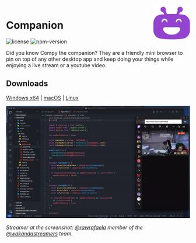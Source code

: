 <img align="right" width="100" src="public/images/compy.svg" />

# Companion

![license][license-badge]
![npm-version][npm-version]

Did you know Compy the companion? They are a friendly mini browser to pin on top of any other desktop app and keep doing your things while enjoying a live stream or a youtube video.

## Downloads

[Windows x64][win-download] | [macOS][mac-download] | [Linux][linux-download]

![Screenshot][screenshot]

_Streamer at the screenshot: [@rawrafaela](https://www.twitch.tv/rawrafaela) member of the [@wakandastreamers](https://www.twitch.tv/team/wakandastreamers) team._

[screenshot]: public/images/screenshot.gif
[license-badge]: https://img.shields.io/github/license/brunurd/companion
[npm-version]: https://img.shields.io/github/package-json/v/brunurd/companion
[linux-download]: https://github.com/brunurd/companion/releases/download/v1.5.4/Companion-1.5.4.AppImage
[mac-download]: https://github.com/brunurd/companion/releases/download/v1.5.4/Companion-1.5.4.dmg
[win-download]: https://github.com/brunurd/companion/releases/download/v1.5.4/Companion.1.5.4.exe
